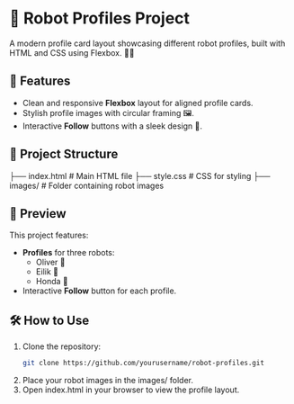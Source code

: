 # 🤖 Robot Profiles Project

A modern profile card layout showcasing different robot profiles, built with HTML and CSS using Flexbox. 🚀🎨  

## 🚀 Features
- Clean and responsive **Flexbox** layout for aligned profile cards.  
- Stylish profile images with circular framing 🖼️.  
- Interactive **Follow** buttons with a sleek design 🎯.  

## 📂 Project Structure
├── index.html # Main HTML file ├── style.css # CSS for styling ├── images/ # Folder containing robot images


## 🌟 Preview
This project features:  
- **Profiles** for three robots:  
  - Oliver 🤖  
  - Eilik 🤖  
  - Honda 🤖  
- Interactive **Follow** button for each profile.  

## 🛠️ How to Use
1. Clone the repository:  
   ```bash
   git clone https://github.com/yourusername/robot-profiles.git
2. Place your robot images in the images/ folder.
3. Open index.html in your browser to view the profile layout.
